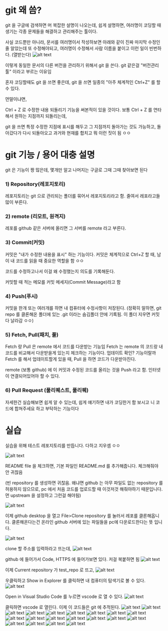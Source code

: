 
# git 왜 씀?
git 을 구글에 검색하면 머 복잡한 설명이 나오는데, 쉽게 설명하면,
여러명이 코딩할 때 생기는 각종 문제들을 해결하고 관리해주는 툴이다.

사실 코드뿐만 아니라, 문서를 여러명이서 작성하보면 아래와 같이 진짜 마지막 수정인줄 알았는데 또 수정해야되고, 여러명이 수정해서 사람 이름을 붙이고 이런 일이 빈번하다. (열받는다)
![alt text](<images/1_commit_push_discard/image copy 1-1.png>) 

이렇게 동일한 문서의 다른 버전을 관리하기 위해서 git 을 쓴다. git 같은걸 "버전관리 툴" 이라고 부르는 이유임

혼자 코딩할때도 git 을 쓰면 좋은데, git 을 쓰면 일종의 "아주 체계적인 Ctrl+Z" 를 할 수 있다.

먼말이냐면,

Ctrl + Z 로 수정한 내용 되돌리기 기능을 써본적이 있을 것이다.
보통 Ctrl + Z 를 연타해서 원하는 지점까지 되돌리는데, 

git 을 쓰면 특정 수정한 지점에 표시를 해두고 그 지점까지 돌아가는 것도 가능하고, 돌아갔다가 다시 되돌아오고 과거와 현재를 합치고 뭐 이런 짓이 됨 ㅇㅇ

# git 기능 / 용어 대충 설명
git 은 기능이 짱 많은데, 몇개만 알고 나머지는 구글로 그때 그때 찾아보면 된다

### 1) Repository(레포지토리)
레포지토리는 git 으로 관리되는 폴더를 묶어서 레포지토리라고 함. 줄여서 레포라고들 많이 부른다.

### 2) remote (리모트, 원격지)
레포를 github 같은 서버에 올리면 그 서버를 remote 라고 부른다.

### 3) Commit(커밋)
커밋은 "내가 수정한 내용을 표시" 하는 기능이다.
커밋은 체계적으로 Ctrl+Z 할 때, 남이 내 코드를 읽을 때 중요한 역할을 함 ㅇㅇ

코드를 수정하고나서 이걸 왜 수정했는지 의도를 기록해둔다.

커밋할 때 적는 메모를 커밋 메세지(Commit Message)라고 함

### 4) Push(푸시)
커밋을 한개 또는 여러개를 하면 내 컴퓨터에 수정사항이 저장된다. (정확히 말하면, git repo 를 클론해온 폴더에 있는 .git 이라는 숨김폴더 안에 기록됨. 이 폴더 지우면 커밋 다 날라감 ㅇㅇ)

### 5) Fetch, Pull(패치, 풀)
Fetch 랑 Pull 은 remote 에서 코드를 다운받는 기능임
Fetch 는 remote 의 코드랑 내 코드를 비교해서 다운받을게 있는지 체크하는 기능이다. 업데이트 확인? 기능이랄까
Fetch 를 해서 업데이트할게 있을 때, Pull 을 하면 코드가 다운받아진다.

remote (보통 github) 에 이 커밋과 수정된 코드를 올리는 것을 Push 라고 함. 인터넷이 연결되어있어야 할 수 있다.

### 6) Pull Request (풀리퀘스트, 풀리퀘)
자세한건 실습해보면 쉽게 알 수 있는데,
쉽게 얘기하면 내가 코딩한거 함 보시고 니 코드에 합쳐주세요 하고 부탁하는 기능이다


# 실습
실습을 위해 테스트 레포지토리를 만듭니다. 다하고 지우셈 ㅇㅇ

![alt text](<images/1_commit_push_discard/image copy 0.png>) 

README file 을 체크하면, 기본 파일인 README.md 를 추가해줍니다.
체크해줘야 안 귀찮음

(빈 repository 를 생성하면 귀찮음. 왜냐면 github 는 아무 파일도 없는 repository 를 허용하지 않으므로, pc 에서 처음 코드를 업로드할 때 이것저것 해줘야하기 때문입니다. 먼 upstream 을 설정하고 그런걸 해야됨)

![alt text](<images/1_commit_push_discard/image copy 2.png>) 

이제 github desktop 을 열고 File>Clone repository 를 눌러서 레포를 클론해옵니다.
클론해온다는건 온라인 github 서버에 있는 파일들을 pc에 다운로드한다는 뜻 입니다.

![alt text](<images/1_commit_push_discard/image copy 3.png>) 

clone 할 주소를 입력하라고 뜨는데, 
![alt text](<images/1_commit_push_discard/image copy 5.png>) 

github 에 들어가서 Code, HTTPS 에 들어가보면 있다. 저걸 복붙하면 됨
![alt text](<images/1_commit_push_discard/image copy 4.png>) 

이제 Current repository 가 test_repo 로 뜨고,
![alt text](<images/1_commit_push_discard/image copy 6.png>)

우클릭하고 Show in Explorer 를 클릭하면 내 컴퓨터의 탐색기로 볼 수 있다.
![alt text](<images/1_commit_push_discard/image copy 6-1.png>)

Open in Visual Studio Code 를 누르면 vscode 로 열 수 있다.
![alt text](<images/1_commit_push_discard/image copy 7.png>) 

클릭하면 vscode 로 열린다. 이제 이 코드들은 git 에 추적된다.
![alt text](<images/1_commit_push_discard/image copy 8.png>)
![alt text](<images/1_commit_push_discard/image copy 9.png>) 
![alt text](<images/1_commit_push_discard/image copy 10.png>) 
![alt text](<images/1_commit_push_discard/image copy 11.png>) 
![alt text](<images/1_commit_push_discard/image copy 12.png>) 
![alt text](<images/1_commit_push_discard/image copy 13.png>) 
![alt text](<images/1_commit_push_discard/image copy 14.png>) 
![alt text](<images/1_commit_push_discard/image copy 15.png>) 
![alt text](<images/1_commit_push_discard/image copy 16.png>) 
![alt text](<images/1_commit_push_discard/image copy 17.png>) 
![alt text](<images/1_commit_push_discard/image copy 19.png>) 
![alt text](<images/1_commit_push_discard/image copy 20.png>) 
![alt text](<images/1_commit_push_discard/image copy 21.png>) 
![alt text](<images/1_commit_push_discard/image copy 22.png>) 
![alt text](<images/1_commit_push_discard/image copy 23.png>) 
![alt text](<images/1_commit_push_discard/image copy 24.png>) 
![alt text](<images/1_commit_push_discard/image copy 25.png>) 
![alt text](<images/1_commit_push_discard/image copy 26.png>) 
![alt text](<images/1_commit_push_discard/image copy 27.png>) 
![alt text](<images/1_commit_push_discard/image copy 28.png>)